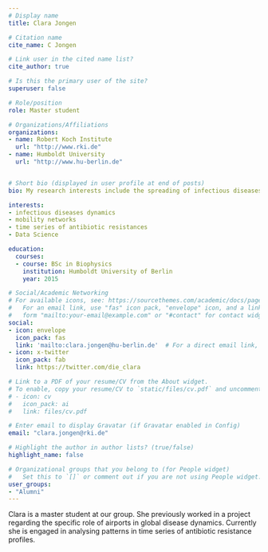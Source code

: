 ```yaml
---
# Display name
title: Clara Jongen

# Citation name
cite_name: C Jongen

# Link user in the cited name list?
cite_author: true

# Is this the primary user of the site?
superuser: false

# Role/position
role: Master student

# Organizations/Affiliations
organizations:
- name: Robert Koch Institute
  url: "http://www.rki.de"
- name: Humboldt University
  url: "http://www.hu-berlin.de"


# Short bio (displayed in user profile at end of posts)
bio: My research interests include the spreading of infectious diseases via mobility networks (specifically the world air-transportation network) as well as time series analysis of antibiotic resistance profiles.

interests:
- infectious diseases dynamics
- mobility networks
- time series of antibiotic resistances
- Data Science

education:
  courses:
  - course: BSc in Biophysics
    institution: Humboldt University of Berlin
    year: 2015

# Social/Academic Networking
# For available icons, see: https://sourcethemes.com/academic/docs/page-builder/#icons
#   For an email link, use "fas" icon pack, "envelope" icon, and a link in the
#   form "mailto:your-email@example.com" or "#contact" for contact widget.
social:
- icon: envelope
  icon_pack: fas
  link: 'mailto:clara.jongen@hu-berlin.de'  # For a direct email link, use "mailto:test@example.org".
- icon: x-twitter
  icon_pack: fab
  link: https://twitter.com/die_clara

# Link to a PDF of your resume/CV from the About widget.
# To enable, copy your resume/CV to `static/files/cv.pdf` and uncomment the lines below.
# - icon: cv
#   icon_pack: ai
#   link: files/cv.pdf

# Enter email to display Gravatar (if Gravatar enabled in Config)
email: "clara.jongen@rki.de"

# Highlight the author in author lists? (true/false)
highlight_name: false

# Organizational groups that you belong to (for People widget)
#   Set this to `[]` or comment out if you are not using People widget.
user_groups:
- "Alumni"
---
```


Clara is a master student at our group. She previously worked in a project regarding the specific role of airports in global disease dynamics. Currently she is engaged in analysing patterns in time series of antibiotic resistance profiles.


